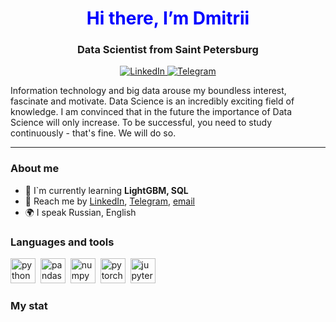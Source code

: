 <div id="header" align="center">
    <h1 style="color: blue;">Hi there, I’m Dmitrii</h1>
    <h3>Data Scientist from Saint Petersburg</h3>
</div>

<div align="center">
  <a href="https://www.linkedin.com/in/dmitrii-petrochenko-1b32a0274/">
    <img alt="LinkedIn" src="https://img.shields.io/badge/LinkedIn-blue?style=for-the-badge&logo=linkedin&logoColor=white">
  </a>
  <a href="https://t.me/dmit_ps">
    <img alt="Telegram" src="https://img.shields.io/badge/Telegram-blue?style=for-the-badge&logo=telegram&logoColor=white">
  </a>
</div>

Information technology and big data arouse my boundless interest, fascinate and motivate. Data Science is an incredibly exciting field of knowledge. I am convinced that in the future the importance of Data Science will only increase. To be successful, you need to study continuously - that's fine. We will do so.

---

### About me

- :seedling: I`m currently learning **LightGBM, SQL**
- :iphone: Reach me by [LinkedIn](https://www.linkedin.com/in/dmitrii-petrochenko-1b32a0274/), [Telegram](https://t.me/dmit_ps), [email](mailto:dmit.ps.info@gmail.com)
- :earth_africa: I speak Russian, English

### Languages and tools

<img src="https://cdn.jsdelivr.net/gh/devicons/devicon/icons/python/python-original.svg" title="python" width="40" height="40"/>&nbsp;
<img src="https://cdn.jsdelivr.net/gh/devicons/devicon/icons/pandas/pandas-original.svg" title="pandas" width="40" height="40"/>&nbsp;
<img src="https://cdn.jsdelivr.net/gh/devicons/devicon/icons/numpy/numpy-original.svg" title="numpy" width="40" height="40"/>&nbsp;
<img src="https://cdn.jsdelivr.net/gh/devicons/devicon/icons/pytorch/pytorch-original.svg" title="pytorch" width="40" height="40"/>&nbsp;
<img src="https://cdn.jsdelivr.net/gh/devicons/devicon/icons/jupyter/jupyter-original.svg" title="jupyter" width="40" height="40"/>&nbsp;

### My stat

<div id="stat" align="center">
    <img src="http://github-profile-summary-cards.vercel.app/api/cards/profile-details?username=dmitps&theme=apprentice" alt=""/>
    <img src="http://github-profile-summary-cards.vercel.app/api/cards/most-commit-language?username=dmitps&theme=apprentice" alt=""/>
    <img src="http://github-profile-summary-cards.vercel.app/api/cards/stats?username=dmitps&theme=apprentice" alt=""/>
</div>
